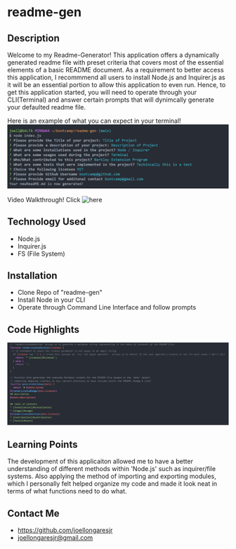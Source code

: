 # readme-gen
## Description 
Welcome to my Readme-Generator! This application offers a dynamically generated readme file with preset criteria that covers most of the essential elements of a basic README document. As a requirement to better access this application, I recommmend all users to install Node.js and Inquirer.js as it will be an essential portion to allow this application to even run. Hence, to get this application started, you will need to operate through your CLI(Terminal) and answer certain prompts that will dynimcally generate your defaulted readme file. 

Here is an example of what you can expect in your terminal! 
![Terminal.Sample](./Assets/images/READMEGEN%20TERMINAL%20SAMPLE.png)

Video Walkthrough! Click ![here](https://drive.google.com/file/d/1XVJ-3aonA6prCSrucbKFHPsgwwKnu0Ba/view)

## Technology Used
* Node.js
* Inquirer.js
* FS (File System)

## Installation
* Clone Repo of "readme-gen"
* Install Node in your CLI
* Operate through Command Line Interface and follow prompts

## Code Highlights

![Code.Highlight](./Assets/images/readmegen%20code%20highlights.png)

## Learning Points

The development of this applicaiton allowed me to have a better understanding of different methods within 'Node.js' such as inquirer/file systems. Also applying the method of importing and exporting modules, which I personally felt helped organize my code and made it look neat in terms of what functions need to do what. 



## Contact Me 
* https://github.com/joellongaresjr
* joellongaresjr@gmail.com